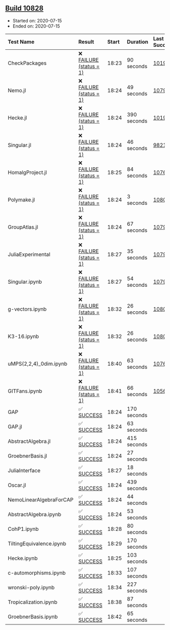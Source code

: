 ## [Build 10828](https://oscarci.mathematik.uni-kl.de/job/oscar/10828/)

* Started on: 2020-07-15
* Ended on: 2020-07-15

| Test Name    | Result | Start | Duration | Last Success | First Failure |
|:-------------|:-------|:------|:---------|:-------------|:--------------|
| CheckPackages | ❌ [FAILURE (status = 1)](https://oscarci.mathematik.uni-kl.de/job/oscar/10828/artifact/logs/build-10828/CheckPackages.log) | 18:23 | 90 seconds | [10197](https://oscarci.mathematik.uni-kl.de/job/oscar/10197/) | [10198](https://oscarci.mathematik.uni-kl.de/job/oscar/10198/) |
| Nemo.jl | ❌ [FAILURE (status = 1)](https://oscarci.mathematik.uni-kl.de/job/oscar/10828/artifact/logs/build-10828/Nemo.jl.log) | 18:24 | 49 seconds | [10790](https://oscarci.mathematik.uni-kl.de/job/oscar/10790/) | [10791](https://oscarci.mathematik.uni-kl.de/job/oscar/10791/) |
| Hecke.jl | ❌ [FAILURE (status = 1)](https://oscarci.mathematik.uni-kl.de/job/oscar/10828/artifact/logs/build-10828/Hecke.jl.log) | 18:24 | 390 seconds | [10197](https://oscarci.mathematik.uni-kl.de/job/oscar/10197/) | [10198](https://oscarci.mathematik.uni-kl.de/job/oscar/10198/) |
| Singular.jl | ❌ [FAILURE (status = 1)](https://oscarci.mathematik.uni-kl.de/job/oscar/10828/artifact/logs/build-10828/Singular.jl.log) | 18:24 | 46 seconds | [9821](https://oscarci.mathematik.uni-kl.de/job/oscar/9821/) | [9822](https://oscarci.mathematik.uni-kl.de/job/oscar/9822/) |
| HomalgProject.jl | ❌ [FAILURE (status = 1)](https://oscarci.mathematik.uni-kl.de/job/oscar/10828/artifact/logs/build-10828/HomalgProject.jl.log) | 18:25 | 84 seconds | [10765](https://oscarci.mathematik.uni-kl.de/job/oscar/10765/) | [10766](https://oscarci.mathematik.uni-kl.de/job/oscar/10766/) |
| Polymake.jl | ❌ [FAILURE (status = 1)](https://oscarci.mathematik.uni-kl.de/job/oscar/10828/artifact/logs/build-10828/Polymake.jl.log) | 18:24 | 3 seconds | [10806](https://oscarci.mathematik.uni-kl.de/job/oscar/10806/) | [10807](https://oscarci.mathematik.uni-kl.de/job/oscar/10807/) |
| GroupAtlas.jl | ❌ [FAILURE (status = 1)](https://oscarci.mathematik.uni-kl.de/job/oscar/10828/artifact/logs/build-10828/GroupAtlas.jl.log) | 18:24 | 67 seconds | [10790](https://oscarci.mathematik.uni-kl.de/job/oscar/10790/) | [10791](https://oscarci.mathematik.uni-kl.de/job/oscar/10791/) |
| JuliaExperimental | ❌ [FAILURE (status = 1)](https://oscarci.mathematik.uni-kl.de/job/oscar/10828/artifact/logs/build-10828/JuliaExperimental.log) | 18:27 | 35 seconds | [10790](https://oscarci.mathematik.uni-kl.de/job/oscar/10790/) | [10791](https://oscarci.mathematik.uni-kl.de/job/oscar/10791/) |
| Singular.ipynb | ❌ [FAILURE (status = 1)](https://oscarci.mathematik.uni-kl.de/job/oscar/10828/artifact/logs/build-10828/Singular.ipynb.log) | 18:27 | 54 seconds | [10790](https://oscarci.mathematik.uni-kl.de/job/oscar/10790/) | [10791](https://oscarci.mathematik.uni-kl.de/job/oscar/10791/) |
| g-vectors.ipynb | ❌ [FAILURE (status = 1)](https://oscarci.mathematik.uni-kl.de/job/oscar/10828/artifact/logs/build-10828/g-vectors.ipynb.log) | 18:32 | 26 seconds | [10806](https://oscarci.mathematik.uni-kl.de/job/oscar/10806/) | [10807](https://oscarci.mathematik.uni-kl.de/job/oscar/10807/) |
| K3-16.ipynb | ❌ [FAILURE (status = 1)](https://oscarci.mathematik.uni-kl.de/job/oscar/10828/artifact/logs/build-10828/K3-16.ipynb.log) | 18:32 | 26 seconds | [10806](https://oscarci.mathematik.uni-kl.de/job/oscar/10806/) | [10807](https://oscarci.mathematik.uni-kl.de/job/oscar/10807/) |
| uMPS(2,2,4)_0dim.ipynb | ❌ [FAILURE (status = 1)](https://oscarci.mathematik.uni-kl.de/job/oscar/10828/artifact/logs/build-10828/uMPS-2-2-4-_0dim.ipynb.log) | 18:40 | 63 seconds | [10765](https://oscarci.mathematik.uni-kl.de/job/oscar/10765/) | [10766](https://oscarci.mathematik.uni-kl.de/job/oscar/10766/) |
| GITFans.ipynb | ❌ [FAILURE (status = 1)](https://oscarci.mathematik.uni-kl.de/job/oscar/10828/artifact/logs/build-10828/GITFans.ipynb.log) | 18:41 | 66 seconds | [10566](https://oscarci.mathematik.uni-kl.de/job/oscar/10566/) | [10567](https://oscarci.mathematik.uni-kl.de/job/oscar/10567/) |
| GAP | ✅ [SUCCESS](https://oscarci.mathematik.uni-kl.de/job/oscar/10828/artifact/logs/build-10828/GAP.log) | 18:24 | 170 seconds |  |  |
| GAP.jl | ✅ [SUCCESS](https://oscarci.mathematik.uni-kl.de/job/oscar/10828/artifact/logs/build-10828/GAP.jl.log) | 18:24 | 63 seconds |  |  |
| AbstractAlgebra.jl | ✅ [SUCCESS](https://oscarci.mathematik.uni-kl.de/job/oscar/10828/artifact/logs/build-10828/AbstractAlgebra.jl.log) | 18:24 | 415 seconds |  |  |
| GroebnerBasis.jl | ✅ [SUCCESS](https://oscarci.mathematik.uni-kl.de/job/oscar/10828/artifact/logs/build-10828/GroebnerBasis.jl.log) | 18:24 | 27 seconds |  |  |
| JuliaInterface | ✅ [SUCCESS](https://oscarci.mathematik.uni-kl.de/job/oscar/10828/artifact/logs/build-10828/JuliaInterface.log) | 18:27 | 18 seconds |  |  |
| Oscar.jl | ✅ [SUCCESS](https://oscarci.mathematik.uni-kl.de/job/oscar/10828/artifact/logs/build-10828/Oscar.jl.log) | 18:24 | 439 seconds |  |  |
| NemoLinearAlgebraForCAP | ✅ [SUCCESS](https://oscarci.mathematik.uni-kl.de/job/oscar/10828/artifact/logs/build-10828/NemoLinearAlgebraForCAP.log) | 18:24 | 44 seconds |  |  |
| AbstractAlgebra.ipynb | ✅ [SUCCESS](https://oscarci.mathematik.uni-kl.de/job/oscar/10828/artifact/logs/build-10828/AbstractAlgebra.ipynb.log) | 18:24 | 53 seconds |  |  |
| CohP1.ipynb | ✅ [SUCCESS](https://oscarci.mathematik.uni-kl.de/job/oscar/10828/artifact/logs/build-10828/CohP1.ipynb.log) | 18:28 | 80 seconds |  |  |
| TiltingEquivalence.ipynb | ✅ [SUCCESS](https://oscarci.mathematik.uni-kl.de/job/oscar/10828/artifact/logs/build-10828/TiltingEquivalence.ipynb.log) | 18:29 | 170 seconds |  |  |
| Hecke.ipynb | ✅ [SUCCESS](https://oscarci.mathematik.uni-kl.de/job/oscar/10828/artifact/logs/build-10828/Hecke.ipynb.log) | 18:25 | 103 seconds |  |  |
| c-automorphisms.ipynb | ✅ [SUCCESS](https://oscarci.mathematik.uni-kl.de/job/oscar/10828/artifact/logs/build-10828/c-automorphisms.ipynb.log) | 18:33 | 107 seconds |  |  |
| wronski-poly.ipynb | ✅ [SUCCESS](https://oscarci.mathematik.uni-kl.de/job/oscar/10828/artifact/logs/build-10828/wronski-poly.ipynb.log) | 18:34 | 227 seconds |  |  |
| Tropicalization.ipynb | ✅ [SUCCESS](https://oscarci.mathematik.uni-kl.de/job/oscar/10828/artifact/logs/build-10828/Tropicalization.ipynb.log) | 18:38 | 87 seconds |  |  |
| GroebnerBasis.ipynb | ✅ [SUCCESS](https://oscarci.mathematik.uni-kl.de/job/oscar/10828/artifact/logs/build-10828/GroebnerBasis.ipynb.log) | 18:42 | 65 seconds |  |  |
